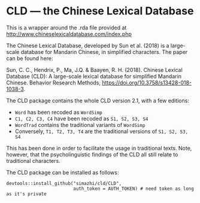 # CLD — the Chinese Lexical Database

This is a wrapper around the .rda file provided at http://www.chineselexicaldatabase.com/index.php

The Chinese Lexical Database, developed by Sun et al. (2018) is a large-scale database for Mandarin Chinese, in simplified characters.
The paper can be found here:

Sun, C. C., Hendrix, P., Ma, J.Q. & Baayen, R. H. (2018). Chinese Lexical Database (CLD): A large-scale lexical database for simplified Mandarin Chinese. Behavior Research Methods, https://doi.org/10.3758/s13428-018-1038-3.

The CLD package contains the whole CLD version 2.1, with a few editions:

* `Word` has been recoded as `WordSimp`
* `C1, C2, C3, C4` have been recoded as `S1, S2, S3, S4`
* `WordTrad` contains the traditional variants of `WordSimp`
* Conversely, `T1, T2, T3, T4` are the traditional versions of `S1, S2, S3, S4`

This has been done in order to facilitate the usage in traditional texts. 
Note, however, that the psycholinguistic findings of the CLD all still relate to traditional characters.

The CLD package can be installed as follows:

```
devtools::install_github("simazhi/cld/CLD", 
                         auth_token = AUTH_TOKEN) # need token as long as it's private
```
